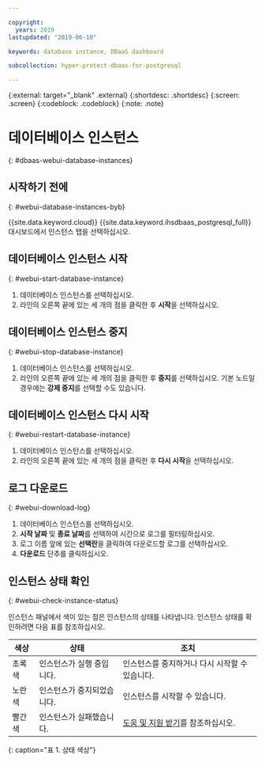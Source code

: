 ```yaml
---

copyright:
  years: 2019
lastupdated: "2019-06-10"

keywords: database instance, DBaaS dashboard

subcollection: hyper-protect-dbaas-for-postgresql

---
```


{:external: target="_blank" .external}
{:shortdesc: .shortdesc}
{:screen: .screen}
{:codeblock: .codeblock}
{:note: .note}


# 데이터베이스 인스턴스
{: #dbaas-webui-database-instances}

## 시작하기 전에
{: #webui-database-instances-byb}

{{site.data.keyword.cloud}} {{site.data.keyword.ihsdbaas_postgresql_full}} 대시보드에서 인스턴스 탭을 선택하십시오.

## 데이터베이스 인스턴스 시작
{: #webui-start-database-instance}

1. 데이터베이스 인스턴스를 선택하십시오.
2. 라인의 오른쪽 끝에 있는 세 개의 점을 클릭한 후 **시작**을 선택하십시오.

## 데이터베이스 인스턴스 중지
{: #webui-stop-database-instance}

1. 데이터베이스 인스턴스를 선택하십시오.
2. 라인의 오른쪽 끝에 있는 세 개의 점을 클릭한 후 **중지**를 선택하십시오. 기본 노드일 경우에는 **강제 중지**를 선택할 수도 있습니다.

## 데이터베이스 인스턴스 다시 시작
{: #webui-restart-database-instance}

1. 데이터베이스 인스턴스를 선택하십시오.
2. 라인의 오른쪽 끝에 있는 세 개의 점을 클릭한 후 **다시 시작**을 선택하십시오.

## 로그 다운로드
{: #webui-download-log}

1. 데이터베이스 인스턴스를 선택하십시오.
2. **시작 날짜** 및 **종료 날짜**를 선택하여 시간으로 로그를 필터링하십시오.
3. 로그 이름 앞에 있는 **선택란**을 클릭하여 다운로드할 로그를 선택하십시오.
4. **다운로드** 단추를 클릭하십시오.

## 인스턴스 상태 확인
{: #webui-check-instance-status}

인스턴스 패널에서 색이 있는 점은 인스턴스의 상태를 나타냅니다. 인스턴스 상태를 확인하려면 다음 표를 참조하십시오.

|색상|상태| 조치|
|-----|------|------|
|초록색|인스턴스가 실행 중입니다.|인스턴스를 중지하거나 다시 시작할 수 있습니다.|
|노란색|인스턴스가 중지되었습니다.|인스턴스를 시작할 수 있습니다.|
|빨간색|인스턴스가 실패했습니다.|[도움 및 지원 받기](/docs/services/hyper-protect-dbaas-for-postgresql?topic=hyper-protect-dbaas-for-postgresql-getting-help-and-support)를 참조하십시오.|
{: caption="표 1. 상태 색상"}
